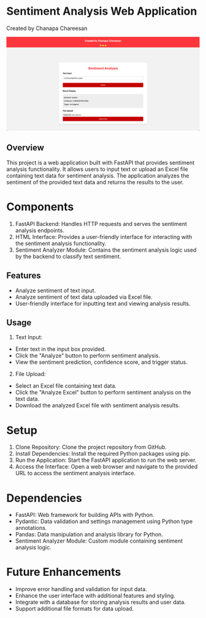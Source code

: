 # Sentiment Analysis Web Application
Created by  Chanapa Chareesan

![Sentiment Analysis Web App](web.png)

## Overview
This project is a web application built with FastAPI that provides sentiment analysis functionality. It allows users to input text or upload an Excel file containing text data for sentiment analysis. The application analyzes the sentiment of the provided text data and returns the results to the user.

# Components
1. FastAPI Backend: Handles HTTP requests and serves the sentiment analysis endpoints.
2. HTML Interface: Provides a user-friendly interface for interacting with the sentiment analysis functionality.
3. Sentiment Analyzer Module: Contains the sentiment analysis logic used by the backend to classify text sentiment.
## Features
- Analyze sentiment of text input.
- Analyze sentiment of text data uploaded via Excel file.
- User-friendly interface for inputting text and viewing analysis results.
## Usage
1. Text Input:
  - Enter text in the input box provided.
  - Click the "Analyze" button to perform sentiment analysis.
  - View the sentiment prediction, confidence score, and trigger status.
2. File Upload:
  - Select an Excel file containing text data.
  - Click the "Analyze Excel" button to perform sentiment analysis on the text data.
  - Download the analyzed Excel file with sentiment analysis results.
# Setup
1. Clone Repository: Clone the project repository from GitHub.
2. Install Dependencies: Install the required Python packages using pip.
3. Run the Application: Start the FastAPI application to run the web server.
4. Access the Interface: Open a web browser and navigate to the provided URL to access the sentiment analysis interface.
# Dependencies
- FastAPI: Web framework for building APIs with Python.
- Pydantic: Data validation and settings management using Python type annotations.
- Pandas: Data manipulation and analysis library for Python.
- Sentiment Analyzer Module: Custom module containing sentiment analysis logic.
# Future Enhancements
- Improve error handling and validation for input data.
- Enhance the user interface with additional features and styling.
- Integrate with a database for storing analysis results and user data.
- Support additional file formats for data upload.
